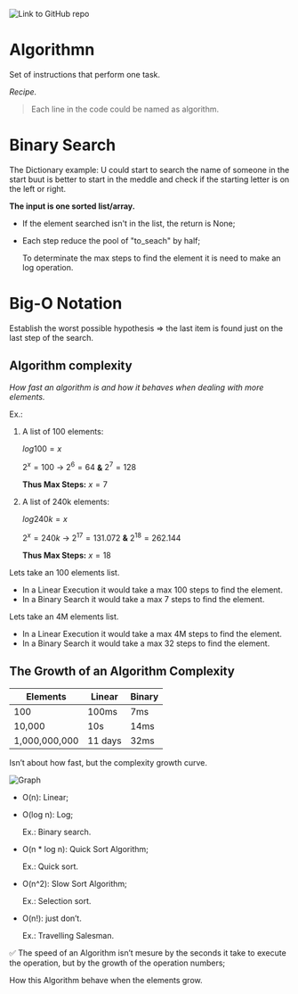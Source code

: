 ![Link to GitHub repo](https://github.com/egonschiele/grokking_algorithms)

# Algorithmn

Set of instructions that perform one task.

*Recipe.*

> Each line in the code could be named as algorithm.
> 

# Binary Search

The Dictionary example: U could start to search the name of someone in the start
buut is better to start in the meddle and check if the starting letter is on the
left or right.

**The input is one sorted list/array.**

- If the element searched isn't in the list, the return is None;
- Each step reduce the pool of "to_seach" by half;
    
    To determinate the max steps to find the element it is need to make an log
    operation.
    

# Big-O Notation

Establish the worst possible hypothesis ⇒ the last item is found just on the
last step of the search.

## Algorithm complexity

*How fast an algorithm is and how it behaves when dealing with more elements.*

Ex.:

1.  A list of 100 elements:
    
    $log 100 = x$
    
    $2^x = 100$ → $2^6 = 64$  **&**  $2^7 = 128$
    
    **Thus Max Steps:**  $x = 7$
    
2. A list of 240k elements:
    
    $log 240k = x$
    
    $2^x = 240k$ → $2^17 = 131.072$  **&**  $2^ 18 = 262.144$
    
    **Thus Max Steps:**  $x = 18$
    

Lets take an 100 elements list. 

- In a Linear Execution it would take a max 100 steps to find the element.
- In a Binary Search it would take a max 7 steps to find the element.

Lets take an 4M elements list. 

- In a Linear Execution it would take a max 4M steps to find the element.
- In a Binary Search it would take a max 32 steps to find the element.

## The Growth of an Algorithm Complexity

| Elements | Linear  | Binary  |
| --- | --- | --- |
| 100 | 100ms | 7ms |
| 10,000 | 10s | 14ms |
| 1,000,000,000 | 11 days | 32ms |

Isn’t about how fast, but the complexity growth curve.

![Graph](./imgs/graph.png)

- O(n):  Linear;
- O(log n): Log;
    
    Ex.: Binary search.
    
- O(n * log n): Quick Sort Algorithm;
    
    Ex.: Quick sort.
    
- O(n^2): Slow Sort Algorithm;
    
    Ex.: Selection sort.
    
- O(n!):  just don’t.
    
    Ex.: Travelling Salesman.
    

<aside>
✅ The speed of an Algorithm isn’t mesure by the seconds it take to execute the
operation, but by the growth of the operation numbers;

How this Algorithm behave when the elements grow.

</aside>